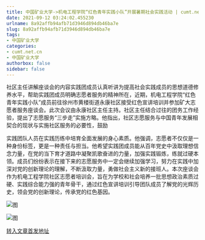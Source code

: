 ```yaml
---
title: 中国矿业大学->机电工程学院“红色青年实践小队”开展暑期社会实践活动 | cumt.net.cn
date: 2021-09-12 03:24:02.455230
urlname: 8a92affb94afb71d3946d894db46ba7e
slug: 8a92affb94afb71d3946d894db46ba7e
tags: 
- 中国矿业大学
categories:
- cumt.net.cn
- 中国矿业大学
authorbox: false
sidebar: false
---
```

社区主任讲解座谈会的内容实践团成员认真听讲为提高社会实践成员的思想道德修养水平，帮助实践团成员明确志愿者服务的精神所在，近期，机电工程学院“红色青年实践小队”成员前往徐州市黄楼街道永康社区接受红色宣讲培训并参加矿大志愿者服务座谈会。此次会议由永康社区主任主持。社区主任结合过往的团务工作经验，提出了志愿服务“三步走”实施方略。他指出，社区志愿服务与中国青年发展相契合的现状与实施社区服务的必要性，鼓励
<!--more-->
实践团队人员在实践历练中培育全面发展的身心素质。他强调，志愿者不仅仅是一种身份标签，更是一种责任与担当。他希望实践团成员能从百年党史中汲取理想信念力量，在党的当下育才道路中凝聚凯歌奋进的力量，加强实践锻炼，练就过硬本领。成员们纷纷表示在接下来的志愿服务中一定会继续加强学习，努力在实践中加深对党的创新理论的理解，不断汲取力量，勇做社会主义新的接班人。本次座谈会作为机电工程学院社区志愿者培训会，旨在为学校和社会培养一批思想政治素质过硬、实践综合能力强的青年骨干，通过红色宣讲培训引导团队成员了解党的光辉历史，领会党的创新理论，传承党的红色基因。

![图](http://xwzx.cumt.edu.cn/_upload/article/images/4a/9f/36c511b94ed2b444c75e3cfb90ad/883c8c35-be52-4070-b31d-bc1eaddf88a0.jpg)

![图](http://xwzx.cumt.edu.cn/_upload/article/images/4a/9f/36c511b94ed2b444c75e3cfb90ad/591577f4-c5d2-4b2b-b01c-7fb8526c718e.jpg)

[转入文章首发地址](http://xwzx.cumt.edu.cn/3e/05/c523a605701/page.htm)